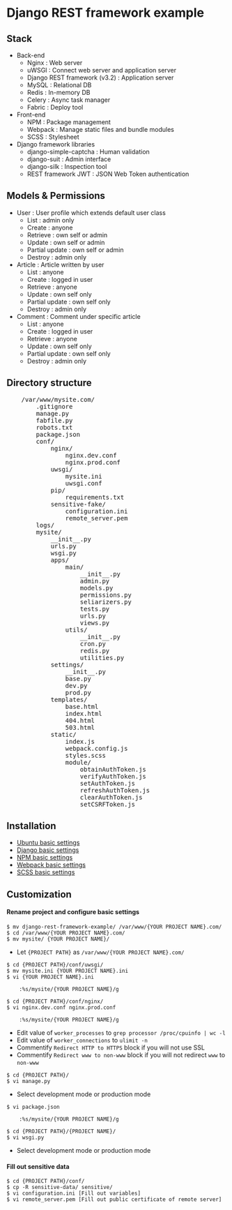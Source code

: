 # Django REST framework example

## Stack

- Back-end
	- Nginx : Web server
	- uWSGI : Connect web server and application server
	- Django REST framework (v3.2) : Application server
	- MySQL : Relational DB
	- Redis : In-memory DB
	- Celery : Async task manager
	- Fabric : Deploy tool
- Front-end
	- NPM : Package management
	- Webpack : Manage static files and bundle modules
	- SCSS : Stylesheet
- Django framework libraries
	- django-simple-captcha : Human validation
	- django-suit : Admin interface
	- django-silk : Inspection tool 
	- REST framework JWT : JSON Web Token authentication


## Models & Permissions

- User : User profile which extends default user class
	- List : admin only
	- Create : anyone
	- Retrieve : own self or admin
	- Update : own self or admin
	- Partial update : own self or admin
	- Destroy : admin only
- Article : Article written by user 
	- List : anyone
	- Create : logged in user
	- Retrieve : anyone
	- Update : own self only
	- Partial update : own self only
	- Destroy : admin only
- Comment : Comment under specific article
	- List : anyone
	- Create : logged in user
	- Retrieve : anyone
	- Update : own self only
	- Partial update : own self only
	- Destroy : admin only


## Directory structure
	
<pre>
	/var/www/mysite.com/
		.gitignore
		manage.py
		fabfile.py
		robots.txt
		package.json
		conf/
			nginx/
				nginx.dev.conf
				nginx.prod.conf
			uwsgi/
				mysite.ini
				uwsgi.conf
			pip/
				requirements.txt
			sensitive-fake/
				configuration.ini
				remote_server.pem
		logs/
		mysite/
			__init__.py
			urls.py
			wsgi.py
			apps/
				main/
					__init__.py
					admin.py
					models.py
					permissions.py
					seliarizers.py
					tests.py
					urls.py
					views.py
				utils/
					__init__.py
					cron.py
					redis.py
					utilities.py
			settings/
				__init__.py
				base.py
				dev.py
				prod.py
			templates/
				base.html
				index.html
				404.html
				503.html
			static/
				index.js
				webpack.config.js
				styles.scss
				module/
					obtainAuthToken.js
					verifyAuthToken.js
					setAuthToken.js
					refreshAuthToken.js
					clearAuthToken.js
					setCSRFToken.js
</pre>


## Installation

- <a href="https://github.com/ukjin1192/web-stack-wiki-and-snippets/tree/master/ubuntu-basic-settings" target="_blank">Ubuntu basic settings</a>
- <a href="https://github.com/ukjin1192/web-stack-wiki-and-snippets/tree/master/django-basic-settings" target="_blank">Django basic settings</a>
- <a href="https://github.com/ukjin1192/web-stack-wiki-and-snippets/blob/master/utilities-wiki-and-snippets/manage-package-with-npm.md" target="_blank">NPM basic settings</a>
- <a href="https://github.com/ukjin1192/web-stack-wiki-and-snippets/blob/master/utilities-wiki-and-snippets/use-webpack-as-module-bundler.md" target="_blank">Webpack basic settings</a>
- <a href="https://github.com/ukjin1192/web-stack-wiki-and-snippets/blob/master/utilities-wiki-and-snippets/use-sass-for-stylesheet.md" target="_blank">SCSS basic settings</a>


## Customization

#### Rename project and configure basic settings

~~~~
$ mv django-rest-framework-example/ /var/www/{YOUR PROJECT NAME}.com/
$ cd /var/www/{YOUR PROJECT NAME}.com/
$ mv mysite/ {YOUR PROJECT NAME}/
~~~~

- Let `{PROJECT PATH}` as `/var/www/{YOUR PROJECT NAME}.com/`

~~~~
$ cd {PROJECT PATH}/conf/uwsgi/
$ mv mysite.ini {YOUR PROJECT NAME}.ini
$ vi {YOUR PROJECT NAME}.ini

	:%s/mysite/{YOUR PROJECT NAME}/g

$ cd {PROJECT PATH}/conf/nginx/
$ vi nginx.dev.conf nginx.prod.conf

	:%s/mysite/{YOUR PROJECT NAME}/g
~~~~

-	Edit value of `worker_processes` to `grep processor /proc/cpuinfo | wc -l`
-	Edit value of `worker_connections` to `ulimit -n`
-	Commentify `Redirect HTTP to HTTPS` block if you will not use SSL
-	Commentify `Redirect www to non-www` block if you will not redirect `www` to `non-www`

~~~~
$ cd {PROJECT PATH}/
$ vi manage.py
~~~~

- Select development mode or production mode

~~~~
$ vi package.json

	:%s/mysite/{YOUR PROJECT NAME}/g
~~~~

~~~~
$ cd {PROJECT PATH}/{PROJECT NAME}/
$ vi wsgi.py
~~~~

- Select development mode or production mode

#### Fill out sensitive data

~~~~
$ cd {PROJECT PATH}/conf/
$ cp -R sensitive-data/ sensitive/
$ vi configuration.ini [Fill out variables]
$ vi remote_server.pem [Fill out public certificate of remote server]
~~~~
